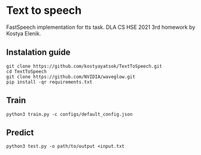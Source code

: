 # Text to speech
FastSpeech implementation for tts task. DLA CS HSE 2021 3rd homework by Kostya Elenik.

## Instalation guide
```console
git clone https://github.com/kostyayatsok/TextToSpeech.git
cd TextToSpeech
git clone https://github.com/NVIDIA/waveglow.git
pip install -qr requirements.txt
```
## Train
```console
python3 train.py -c configs/default_config.json
```

## Predict
```console
python3 test.py -o path/to/output <input.txt
```
